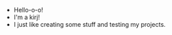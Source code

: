 - Hello-o-o!
- I'm a kirj!
- I just like creating some stuff and testing my projects.

<!---
kirj-pca/kirj-pca is a ✨ special ✨ repository because its `README.md` (this file) appears on your GitHub profile.
You can click the Preview link to take a look at your changes.
--->
